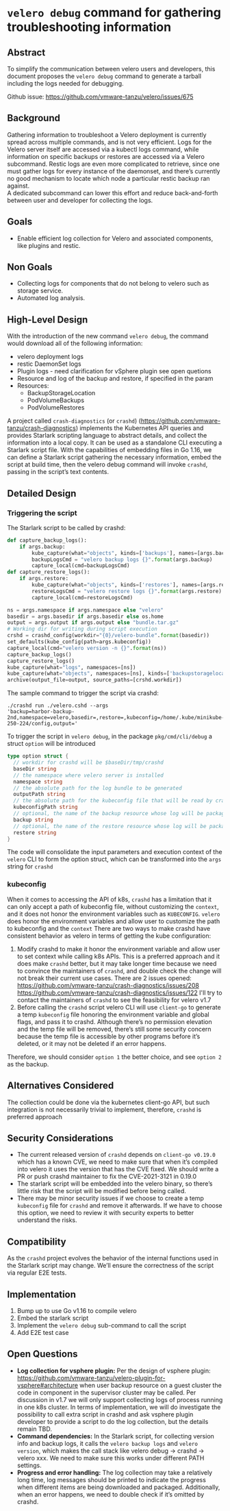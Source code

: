 # `velero debug` command for gathering troubleshooting information

## Abstract
To simplify the communication between velero users and developers, this document proposes the `velero debug` command to generate a tarball including the logs needed for debugging.

Github issue: https://github.com/vmware-tanzu/velero/issues/675

## Background
Gathering information to troubleshoot a Velero deployment is currently spread across multiple commands, and is not very efficient. Logs for the Velero server itself are accessed via a kubectl logs command, while information on specific backups or restores are accessed via a Velero subcommand. Restic logs are even more complicated to retrieve, since one must gather logs for every instance of the daemonset, and there’s currently no good mechanism to locate which node a particular restic backup ran against.  
A dedicated subcommand can lower this effort and reduce back-and-forth between user and developer for collecting the logs.


## Goals
- Enable efficient log collection for Velero and associated components, like plugins and restic.

## Non Goals
- Collecting logs for components that do not belong to velero such as storage service.
- Automated log analysis.

## High-Level Design
With the introduction of the new command `velero debug`, the command would download all of the following information:
- velero deployment logs
- restic DaemonSet logs
- Plugin logs - need clarification for vSphere plugin see open quetions
- Resource and log of the backup and restore, if specified in the param
- Resources:
  - BackupStorageLocation
  - PodVolumeBackups
  - PodVolumeRestores

A project called `crash-diagnostics` (or `crashd`) (https://github.com/vmware-tanzu/crash-diagnostics)  implements the Kubernetes API queries and provides Starlark scripting language to abstract details, and collect the information into a local copy.   It can be used as a standalone CLI executing a Starlark script file.
With the capabilities of embedding files in Go 1.16, we can define a Starlark script gathering the necessary information, embed the script at build time, then the velero debug command will invoke `crashd`, passing in the script’s text contents.

## Detailed Design
### Triggering the script
The Starlark script to be called by crashd:

```python
def capture_backup_logs():
    if args.backup:
        kube_capture(what="objects", kinds=['backups'], names=[args.backup])
        backupLogsCmd = "velero backup logs {}".format(args.backup)
        capture_local(cmd=backupLogsCmd)
def capture_restore_logs():
    if args.restore:
        kube_capture(what="objects", kinds=['restores'], names=[args.restore])
        restoreLogsCmd = "velero restore logs {}".format(args.restore)
        capture_local(cmd=restoreLogsCmd)

ns = args.namespace if args.namespace else "velero"
basedir = args.basedir if args.basedir else os.home
output = args.output if args.output else "bundle.tar.gz"
# Working dir for writing during script execution
crshd = crashd_config(workdir="{0}/velero-bundle".format(basedir))
set_defaults(kube_config(path=args.kubeconfig))
capture_local(cmd="velero version -n {}".format(ns))
capture_backup_logs()
capture_restore_logs()
kube_capture(what="logs", namespaces=[ns])
kube_capture(what="objects", namespaces=[ns], kinds=['backupstoragelocations', 'podvolumebackups', 'podvolumerestores'])
archive(output_file=output, source_paths=[crshd.workdir])
```
The sample command to trigger the script via crashd:
```shell
./crashd run ./velero.cshd --args 
'backup=harbor-backup-2nd,namespace=velero,basedir=,restore=,kubeconfig=/home/.kube/minikube-250-224/config,output='
```
To trigger the script in `velero debug`, in the package `pkg/cmd/cli/debug` a struct `option` will be introduced
```go
type option struct {
  // workdir for crashd will be $baseDir/tmp/crashd
  baseDir string
  // the namespace where velero server is installed
  namespace string
  // the absolute path for the log bundle to be generated
  outputPath string
  // the absolute path for the kubeconfig file that will be read by crashd for calling K8S API
  kubeconfigPath string
  // optional, the name of the backup resource whose log will be packaged into the debug bundle
  backup string
  // optional, the name of the restore resource whose log will be packaged into the debug bundle
  restore string
}
```
The code will consolidate the input parameters and execution context of the `velero` CLI to form the option struct, which can be transformed into the `args` string for `crashd`
### kubeconfig
When it comes to accessing the API of k8s, `crashd` has a limitation that it can only accept a path of kubeconfig file, without customizing the `context`, and it does not honor the environment variables such as `KUBECONFIG`.  `velero` does honor the environment variables and allow user to customize the path to kubeconfig and the `context`
There are two ways to make crashd have consistent behavior as velero in terms of getting the kube configuration:
1. Modify crashd to make it honor the environment variable and allow user to set context while calling k8s APIs.  This is a preferred approach and it does make `crashd` better, but it may take longer time because we need to convince the maintainers of `crashd`, and double check the change will not break their current use cases.
   There are 2 issues opened:
   https://github.com/vmware-tanzu/crash-diagnostics/issues/208
   https://github.com/vmware-tanzu/crash-diagnostics/issues/122
   I'll try to contact the maintainers of `crashd` to see the feasibility for velero v1.7
2. Before calling the `crashd` script velero CLI will use `client-go` to generate a temp `kubeconfig` file honoring the environment variable and global flags, and pass it to crashd.  Although there’s no permission elevation and the temp file will be removed, there’s still some security concern because the temp file is accessible by other programs before it’s deleted, or it may not be deleted if an error happens.

Therefore, we should consider `option 1` the better choice, and see `option 2` as the backup.

## Alternatives Considered
The collection could be done via the kubernetes client-go API, but such integration is not necessarily trivial to implement, therefore, `crashd` is preferred approach


## Security Considerations
- The current released version of `crashd` depends on `client-go v0.19.0`  which has a known CVE, we need to make sure that when it’s compiled into velero it uses the version that has the CVE fixed.  We should  write a PR or push crashd maintainer to fix the CVE-2021-3121 in 0.19.0
- The starlark script will be embedded into the velero binary, so there’s little risk that the script will be modified before being called.
- There may be minor security issues if we choose to create a temp `kubeconfig` file for `crashd` and remove it afterwards.  If we have to choose this option, we need to review it with security experts to better understand the risks.

## Compatibility
As the `crashd` project evolves the behavior of the internal functions used in the Starlark script may change.  We’ll ensure the correctness of the script via regular E2E tests.


## Implementation
1. Bump up to use Go v1.16 to compile velero
2. Embed the starlark script
3. Implement the `velero debug` sub-command to call the script
4. Add E2E test case

## Open Questions
- **Log collection for vsphere plugin:**  Per the design of vsphere plugin: https://github.com/vmware-tanzu/velero-plugin-for-vsphere#architecture when user backup resource on a guest cluster the code in component in the supervisor cluster may be called.  Per discussion in v1.7 we will only support collecting logs of process running in one k8s cluster.  In terms of implementation, we will do investigate the possibility to call extra script in crashd and ask vsphere plugin developer to provide a script to do the log collection, but the details remain TBD.
- **Command dependencies:** In the Starlark script, for collecting version info and backup logs, it calls the `velero backup logs` and `velero version`, which makes the call stack like velero debug -> crashd -> velero xxx.  We need to make sure this works under different PATH settings.
- **Progress and error handling:** The log collection may take a relatively long time, log messages should be printed to indicate the progress when different items are being downloaded and packaged.  Additionally, when an error happens, we need to double check if it’s omitted by crashd.
